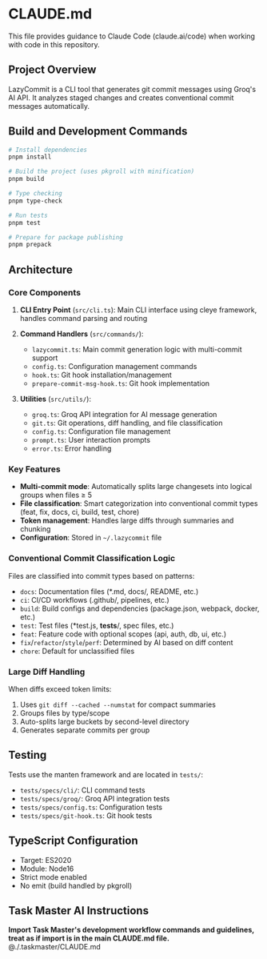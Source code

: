 # CLAUDE.md

This file provides guidance to Claude Code (claude.ai/code) when working with code in this repository.

## Project Overview

LazyCommit is a CLI tool that generates git commit messages using Groq's AI API. It analyzes staged changes and creates conventional commit messages automatically.

## Build and Development Commands

```bash
# Install dependencies
pnpm install

# Build the project (uses pkgroll with minification)
pnpm build

# Type checking
pnpm type-check

# Run tests
pnpm test

# Prepare for package publishing
pnpm prepack
```

## Architecture

### Core Components

1. **CLI Entry Point** (`src/cli.ts`): Main CLI interface using cleye framework, handles command parsing and routing
2. **Command Handlers** (`src/commands/`):
   - `lazycommit.ts`: Main commit generation logic with multi-commit support
   - `config.ts`: Configuration management commands
   - `hook.ts`: Git hook installation/management
   - `prepare-commit-msg-hook.ts`: Git hook implementation

3. **Utilities** (`src/utils/`):
   - `groq.ts`: Groq API integration for AI message generation
   - `git.ts`: Git operations, diff handling, and file classification
   - `config.ts`: Configuration file management
   - `prompt.ts`: User interaction prompts
   - `error.ts`: Error handling

### Key Features

- **Multi-commit mode**: Automatically splits large changesets into logical groups when files ≥ 5
- **File classification**: Smart categorization into conventional commit types (feat, fix, docs, ci, build, test, chore)
- **Token management**: Handles large diffs through summaries and chunking
- **Configuration**: Stored in `~/.lazycommit` file

### Conventional Commit Classification Logic

Files are classified into commit types based on patterns:
- `docs`: Documentation files (*.md, docs/, README, etc.)
- `ci`: CI/CD workflows (.github/, pipelines, etc.)
- `build`: Build configs and dependencies (package.json, webpack, docker, etc.)
- `test`: Test files (*test.js, __tests__/, spec files, etc.)
- `feat`: Feature code with optional scopes (api, auth, db, ui, etc.)
- `fix`/`refactor`/`style`/`perf`: Determined by AI based on diff content
- `chore`: Default for unclassified files

### Large Diff Handling

When diffs exceed token limits:
1. Uses `git diff --cached --numstat` for compact summaries
2. Groups files by type/scope
3. Auto-splits large buckets by second-level directory
4. Generates separate commits per group

## Testing

Tests use the manten framework and are located in `tests/`:
- `tests/specs/cli/`: CLI command tests
- `tests/specs/groq/`: Groq API integration tests
- `tests/specs/config.ts`: Configuration tests
- `tests/specs/git-hook.ts`: Git hook tests

## TypeScript Configuration

- Target: ES2020
- Module: Node16
- Strict mode enabled
- No emit (build handled by pkgroll)

## Task Master AI Instructions
**Import Task Master's development workflow commands and guidelines, treat as if import is in the main CLAUDE.md file.**
@./.taskmaster/CLAUDE.md
